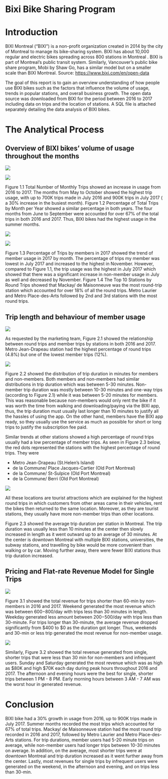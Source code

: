 # Bixi Bike Sharing Program 

# Introduction
BIXI Montreal (“BIXI”) is a non-profit organization created in 2014 by the city of Montreal to manage its bike-sharing system. BIXI has about 10,000 regular and electric bikes spreading across 800 stations in Montreal . BIXI is part of Montreal’s public transit system. Similarly, Vancouver’s public bike share program, Mobi by Shaw Go, has a similar model but on a smaller scale than BIXI Montreal.   Source: https://www.bixi.com/en/open-data

The goal of this report is to gain an overview understanding of how people use BIXI bikes such as the factors that influence the volume of usage, trends in popular stations, and overall business growth. The open data source was downloaded from BIXI for the period between 2016 to 2017 including data on trips and the location of stations. A SQL file is attached separately detailing the data analysis of BIXI bikes. 

# The Analytical Process
## Overview of BIXI bikes’ volume of usage throughout the months

![](assets/fig1.1_totalnumbers_monthly_trips.png")

![](assets/fig1.2_perc_total_trips_monthperyr.png)

Figure 1.1 Total Number of Monthly Trips showed an increase in usage from 2016 to 2017. The months from May to October showed the highest trip usage, with up to 700K trips made in July 2016 and 900K trips in July 2017 ( a 30% increase in the busiest month). Figure 1.2 Percentage of Total Trips by Month per Year showed a similar percentage in both years. The four months from June to September were accounted for over 67% of the total trips in both 2016 and 2017. Thus, BIXI bikes had the highest usage in the summer months.

![](assets/fig1.3_perc_trips_members2017.png)

![](assets/fig1.4_top10_stations_roundtrips.png)

Figure 1.3 Percentage of Trips by members in 2017 showed the trend of member usage in 2017 by month. The percentage of trips my member was lowest in July 2017 and increased to the highest in November. However, compared to Figure 1.1, the trip usage was the highest in July 2017 which showed that there was a significant increase in non-member usage in July as well and decreased by November. Figure 1.4 The Top 10 Stations by Round Trips showed that Mackay/ de Maisonneuve was the most round-trip station which accounted for over 18% of all the round trips. Metro Laurier and Metro Place-des-Arts followed by 2nd and 3rd stations with the most round trips.

## Trip length and behaviour of member usage

![](assets/fig2.1_roundtrips_membership_bystations.png)

As requested by the marketing team, Figure 2.1 showed the relationship between round trips and member trips by stations in both 2016 and 2017. Metro Jean-Drapeau station had the highest percentage of round trips (4.8%) but one of the lowest member trips (12%). 

![](assets/fig2.2_dist_trips_bymembers_nonmembers.png)

Figure 2.2 showed the distribution of trip duration in minutes for members and non-members. Both members and non-members had similar distributions in trip duration which was between 5-30 minutes. Non-member trip duration was mostly between 10-30 minutes and one-way trips (according to Figure 2.1) while it was between 5-20 minutes for members. This was reasonable because non-members would only rent the bike if it was worth the time from walking and downloading/paying via the BIXI app, thus, the trip duration must usually last longer than 10 minutes to justify all the hassles of using the app. On the other hand, members have the BIXI app ready, so they usually use the service as much as possible for short or long trips to justify the subscription fee paid.

Similar trends at other stations showed a high percentage of round trips usually had a low percentage of member trips. As seen in Figure 2.3 below, the red dots represented the stations with the highest percentage of round trips. They were 
- Metro Jean-Drapeau (St.Helen’s Island)
- de la Commune/ Place Jacques-Cartier (Old Port Montreal)
- de la Commune/ St-Sulpice (Old Port Montreal)
- de la Commune/ Berri (Old Port Montreal)

![](assets/fig2.3_map_avgtrip_duration_bystations.png)

All these locations are tourist attractions which are explained for the highest round trips in which customers from other areas came in their vehicles, rent the bikes then returned to the same location. Moreover, as they are tourist stations, they usually have more non-member trips than other locations. 

Figure 2.3 showed the average trip duration per station in Montreal. The trip duration was usually less than 10 minutes at the center then slowly increased in length as it went outward up to an average of 30 minutes. At the center is downtown Montreal with multiple BIXI stations,  universities, the subway stations, and travelling by bike would be more convenient than walking or by car. Moving further away, there were fewer BIXI stations thus trip duration increased.

## Pricing and Flat-rate Revenue Model for Single Trips

![](assets/fig3.1_total_revenue_byhour.png)

Figure 3.1 showed the total revenue for trips shorter than 60-min by non-members in 2016 and 2017. Weekend generated the most revenue which was between $600-$800/day with trips less than 30 minutes in length. Weekday generated less amount between $200-$500/day with trips less than 30-minute. For trips longer than 30-minute, the average revenue dropped significantly from $400 to $0 as the duration got longer. Thus, weekends and 30-min or less trip generated the most revenue for non-member usage. 

![](assets/fig3.2_total_rev_30min.png)

Similarly, Figure 3.2 showed the total revenue generated from single, shorter trips that were less than 30 min for non-members and infrequent users. Sunday and Saturday generated the most revenue which was as high as $80K and high $70K each day during peak hours throughout 2016 and 2017. The afternoon and evening hours were the best for single, shorter trips between 1 PM - 8 PM. Early morning hours between 3 AM - 7 AM was the worst hour in generated revenue. 

# Conclusion

BIXI bike had a 30% growth in usage from 2016, up to 900K trips made in July 2017. Summer months recorded the most trips which accounted for 67% of total trips. Mackay/ de Maisonneuve station had the most round trip recorded in 2016 and 2017, followed by Metro Laurier and Metro Place-des-Arts stations. For trip durations, member users had 5-20 minute trips on average, while non-member users had longer trips between 10-30 minutes on average. In addition, on the average, most shorter trips were at downtown Montreal and trip duration increased as it went further away from the center. Lastly, most revenues for single trips by infrequent users were generated on the weekend, in the afternoon and evening, and on trips less than 30-min. 

